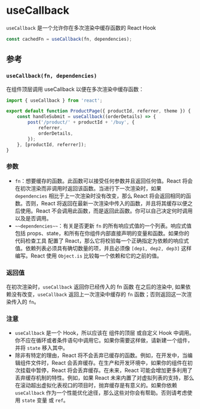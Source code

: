 # useCallback
`useCallback` 是一个允许你在多次渲染中缓存函数的 React Hook

```jsx
const cachedFn = useCallback(fn, dependencies);
```

## 参考 
### `useCallback(fn, dependencies)`
在组件顶层调用 useCallback 以便在多次渲染中缓存函数：

```jsx
import { useCallback } from 'react';

export default function ProductPage({ productId, referrer, theme }) {
    const handleSubmit = useCallback((orderDetails) => {
        post('/product/' + productId + '/buy', {
            referrer,
            orderDetails,
        });
    }, [productId, referrer]);
}
```

### 参数 
+ `fn`：想要缓存的函数。此函数可以接受任何参数并且返回任何值。React 将会在初次渲染而非调用时返回该函数。当进行下一次渲染时，如果 `dependencies` 相比于上一次渲染时没有改变，那么 React 将会返回相同的函数。否则，React 将返回在最新一次渲染中传入的函数，并且将其缓存以便之后使用。React 不会调用此函数，而是返回此函数。你可以自己决定何时调用以及是否调用。
+ `~~dependencies~~`：有关是否更新 `fn` 的所有响应式值的一个列表。响应式值包括 props、state，和所有在你组件内部直接声明的变量和函数。如果你的代码检查工具 配置了 React，那么它将校验每一个正确指定为依赖的响应式值。依赖列表必须具有确切数量的项，并且必须像 `[dep1, dep2, dep3]` 这样编写。React 使用 `Object.is` 比较每一个依赖和它的之前的值。

### 返回值 
在初次渲染时，`useCallback` 返回你已经传入的 fn 函数
在之后的渲染中, 如果依赖没有改变，`useCallback` 返回上一次渲染中缓存的 `fn` 函数；否则返回这一次渲染传入的 `fn`。

### 注意 
+ `useCallback` 是一个 Hook，所以应该在 组件的顶层 或自定义 Hook 中调用。你不应在循环或者条件语句中调用它。如果你需要这样做，请新建一个组件，并将 `state` 移入其中。
+ 除非有特定的理由，React 将不会丢弃已缓存的函数。例如，在开发中，当编辑组件文件时，React 会丢弃缓存。在生产和开发环境中，如果你的组件在初次挂载中暂停，React 将会丢弃缓存。在未来，React 可能会增加更多利用了丢弃缓存机制的特性。例如，如果 React 未来内置了对虚拟列表的支持，那么在滚动超出虚拟化表视口的项目时，抛弃缓存是有意义的。如果你依赖 `useCallback` 作为一个性能优化途径，那么这些对你会有帮助。否则请考虑使用 `state` 变量 或 `ref`。
